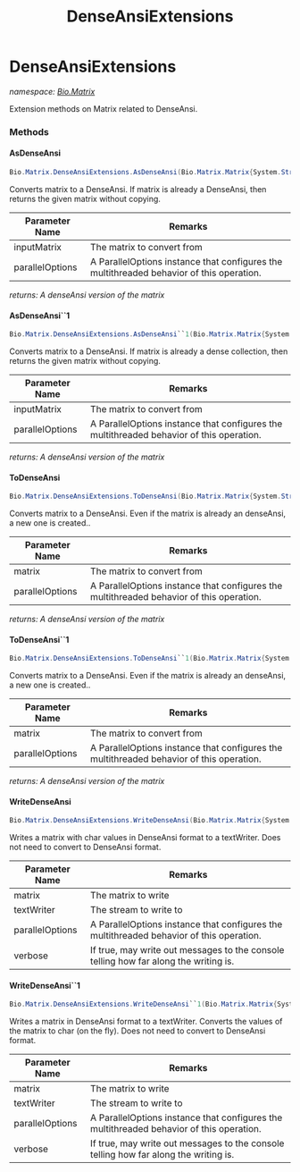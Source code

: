 ﻿---
title: DenseAnsiExtensions
---

# DenseAnsiExtensions
_namespace: [Bio.Matrix](N-Bio.Matrix.html)_

Extension methods on Matrix related to DenseAnsi.

### Methods

#### AsDenseAnsi
```csharp
Bio.Matrix.DenseAnsiExtensions.AsDenseAnsi(Bio.Matrix.Matrix{System.String,System.String,System.Char},System.Threading.Tasks.ParallelOptions)
```
Converts matrix to a DenseAnsi. If matrix is already a DenseAnsi, then returns the given matrix without copying.

|Parameter Name|Remarks|
|--------------|-------|
|inputMatrix|The matrix to convert from|
|parallelOptions|A ParallelOptions instance that configures the multithreaded behavior of this operation.|

_returns: A denseAnsi version of the matrix_

#### AsDenseAnsi``1
```csharp
Bio.Matrix.DenseAnsiExtensions.AsDenseAnsi``1(Bio.Matrix.Matrix{System.String,System.String,``0},System.Threading.Tasks.ParallelOptions)
```
Converts matrix to a DenseAnsi. If matrix is already a dense collection, then returns the given matrix without copying.

|Parameter Name|Remarks|
|--------------|-------|
|inputMatrix|The matrix to convert from|
|parallelOptions|A ParallelOptions instance that configures the multithreaded behavior of this operation.|

_returns: A denseAnsi version of the matrix_

#### ToDenseAnsi
```csharp
Bio.Matrix.DenseAnsiExtensions.ToDenseAnsi(Bio.Matrix.Matrix{System.String,System.String,System.Char},System.Threading.Tasks.ParallelOptions)
```
Converts matrix to a DenseAnsi. Even if the matrix is already an denseAnsi, a new one is created..

|Parameter Name|Remarks|
|--------------|-------|
|matrix|The matrix to convert from|
|parallelOptions|A ParallelOptions instance that configures the multithreaded behavior of this operation.|

_returns: A denseAnsi version of the matrix_

#### ToDenseAnsi``1
```csharp
Bio.Matrix.DenseAnsiExtensions.ToDenseAnsi``1(Bio.Matrix.Matrix{System.String,System.String,``0},System.Threading.Tasks.ParallelOptions)
```
Converts matrix to a DenseAnsi. Even if the matrix is already an denseAnsi, a new one is created..

|Parameter Name|Remarks|
|--------------|-------|
|matrix|The matrix to convert from|
|parallelOptions|A ParallelOptions instance that configures the multithreaded behavior of this operation.|

_returns: A denseAnsi version of the matrix_

#### WriteDenseAnsi
```csharp
Bio.Matrix.DenseAnsiExtensions.WriteDenseAnsi(Bio.Matrix.Matrix{System.String,System.String,System.Char},System.IO.TextWriter,System.Threading.Tasks.ParallelOptions,System.Boolean)
```
Writes a matrix with char values in DenseAnsi format to a textWriter. Does not need to convert to DenseAnsi format.

|Parameter Name|Remarks|
|--------------|-------|
|matrix|The matrix to write|
|textWriter|The stream to write to|
|parallelOptions|A ParallelOptions instance that configures the multithreaded behavior of this operation.|
|verbose|If true, may write out messages to the console telling how far along the writing is.|


#### WriteDenseAnsi``1
```csharp
Bio.Matrix.DenseAnsiExtensions.WriteDenseAnsi``1(Bio.Matrix.Matrix{System.String,System.String,``0},System.IO.TextWriter,System.Threading.Tasks.ParallelOptions,System.Boolean)
```
Writes a matrix in DenseAnsi format to a textWriter. Converts the values of the matrix to char (on the fly). Does not need to convert to DenseAnsi format.

|Parameter Name|Remarks|
|--------------|-------|
|matrix|The matrix to write|
|textWriter|The stream to write to|
|parallelOptions|A ParallelOptions instance that configures the multithreaded behavior of this operation.|
|verbose|If true, may write out messages to the console telling how far along the writing is.|





